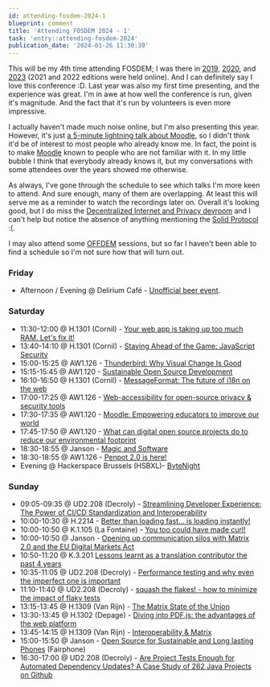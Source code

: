 ```yaml
---
id: attending-fosdem-2024-1
blueprint: comment
title: 'Attending FOSDEM 2024 - 1'
task: 'entry::attending-fosdem-2024'
publication_date: '2024-01-26 11:30:39'
---
```


This will be my 4th time attending FOSDEM; I was there in [2019](https://noeldemartin.com/tasks/attending-fosdem), [2020](https://noeldemartin.com/tasks/attending-fosdem-2020), and [2023](https://noeldemartin.com/tasks/attending-fosdem-2023) (2021 and 2022 editions were held online). And I can definitely say I love this conference :D. Last year was also my first time presenting, and the experience was great. I'm in awe at how well the conference is run, given it's magnitude. And the fact that it's run by volunteers is even more impressive.

I actually haven't made much noise online, but I'm also presenting this year. However, it's just [a 5-minute lightning talk about Moodle](https://fosdem.org/2024/schedule/event/fosdem-2024-2167-moodle-empowering-educators-to-improve-our-world/), so I didn't think it'd be of interest to most people who already know me. In fact, the point is to make [Moodle](https://moodle.com) known to people who are not familiar with it. In my little bubble I think that everybody already knows it, but my conversations with some attendees over the years showed me otherwise.

As always, I've gone through the schedule to see which talks I'm more keen to attend. And sure enough, many of them are overlapping. At least this will serve me as a reminder to watch the recordings later on. Overall it's looking good, but I do miss the [Decentralized Internet and Privacy devroom](https://archive.fosdem.org/2020/schedule/track/decentralized_internet_and_privacy/) and I can't help but notice the absence of anything mentioning the [Solid Protocol](https://solidproject.org/) :(.

I may also attend some [OFFDEM](https://offdem.net/) sessions, but so far I haven't been able to find a schedule so I'm not sure how that will turn out.

### Friday

- Afternoon / Evening @ Delirium Café - [Unofficial beer event](https://fosdem.org/2024/practical/beer/).

### Saturday

- 11:30-12:00 @ H.1301 (Cornil) - [Your web app is taking up too much RAM. Let's fix it!](https://fosdem.org/2024/schedule/event/fosdem-2024-2722-your-web-app-is-taking-up-too-much-ram-let-s-fix-it-/)
- 13:40-14:10 @ H.1301 (Cornil) - [Staying Ahead of the Game: JavaScript Security](https://fosdem.org/2024/schedule/event/fosdem-2024-2779-staying-ahead-of-the-game-javascript-security/)
- 15:00-15:25 @ AW1.126 - [Thunderbird: Why Visual Change Is Good](https://fosdem.org/2024/schedule/event/fosdem-2024-2728-thunderbird-why-visual-change-is-good/)
- 15:15-15:45 @ AW1.120 - [Sustainable Open Source Development](https://fosdem.org/2024/schedule/event/fosdem-2024-2558-sustainable-open-source-development/)
- 16:10-16:50 @ H.1301 (Cornil) - [MessageFormat: The future of i18n on the web](https://fosdem.org/2024/schedule/event/fosdem-2024-2832-messageformat-the-future-of-i18n-on-the-web/)
- 17:00-17:25 @ AW1.126 - [Web-accessibility for open-source privacy & security tools](https://fosdem.org/2024/schedule/event/fosdem-2024-3326-web-accessibility-for-open-source-privacy-security-tools/)
- 17:30-17:35 @ AW1.120 - [Moodle: Empowering educators to improve our world](https://fosdem.org/2024/schedule/event/fosdem-2024-2167-moodle-empowering-educators-to-improve-our-world/)
- 17:45-17:50 @ AW1.120 - [What can digital open source projects do to reduce our environmental footprint](https://fosdem.org/2024/schedule/event/fosdem-2024-3312-what-can-digital-open-source-projects-do-to-reduce-our-environmental-footprint/)
- 18:30-18:55 @ Janson - [Magic and Software](https://fosdem.org/2024/schedule/event/fosdem-2024-2332-magic-and-software/)
- 18:30-18:55 @ AW1.126 - [Penpot 2.0 is here!](https://fosdem.org/2024/schedule/event/fosdem-2024-3509-penpot-2-0-is-here-/)
- Evening @ Hackerspace Brussels (HSBXL)- [ByteNight](https://bytenight.brussels/)

### Sunday

- 09:05-09:35 @ UD2.208 (Decroly) - [Streamlining Developer Experience: The Power of CI/CD Standardization and Interoperability](https://fosdem.org/2024/schedule/event/fosdem-2024-2964-streamlining-developer-experience-the-power-of-ci-cd-standardization-and-interoperability/)
- 10:00-10:30 @ H.2214 - [Better than loading fast… is loading instantly!](https://fosdem.org/2024/schedule/event/fosdem-2024-2003-better-than-loading-fast-is-loading-instantly-/)
- 10:00-10:50 @ K.1.105 (La Fontaine) - [You too could have made curl!](https://fosdem.org/2024/schedule/event/fosdem-2024-1931-you-too-could-have-made-curl-/)
- 10:00-10:50 @ Janson - [Opening up communication silos with Matrix 2.0 and the EU Digital Markets Act](https://fosdem.org/2024/schedule/event/fosdem-2024-3345-opening-up-communication-silos-with-matrix-2-0-and-the-eu-digital-markets-act/)
- 10:50-11:20 @ K.3.201 [Lessons learnt as a translation contributor the past 4 years](https://fosdem.org/2024/schedule/event/fosdem-2024-1906-lessons-learnt-as-a-translation-contributor-the-past-4-years/)
- 10:35-11:05 @ UD2.208 (Decroly) - [Performance testing and why even the imperfect one is important](https://fosdem.org/2024/schedule/event/fosdem-2024-2968-performance-testing-and-why-even-the-imperfect-one-is-important/)
- 11:10-11:40 @ UD2.208 (Decroly) - [squash the flakes! - how to minimize the impact of flaky tests](https://fosdem.org/2024/schedule/event/fosdem-2024-1805-squash-the-flakes-how-to-minimize-the-impact-of-flaky-tests/)
- 13:15-13:45 @ H.1309 (Van Rijn) - [The Matrix State of the Union](https://fosdem.org/2024/schedule/event/fosdem-2024-3285-the-matrix-state-of-the-union/)
- 13:30-13:45 @ H.1302 (Depage) - [Diving into PDF.js: the advantages of the web platform](https://fosdem.org/2024/schedule/event/fosdem-2024-2357-diving-into-pdf-js-the-advantages-of-the-web-platform/)
- 13:45-14:15 @ H.1309 (Van Rijn) - [Interoperability & Matrix](https://fosdem.org/2024/schedule/event/fosdem-2024-3157-interoperability-matrix/)
- 15:00-15:50 @ Janson - [Open Source for Sustainable and Long lasting Phones](https://fosdem.org/2024/schedule/event/fosdem-2024-3362-open-source-for-sustainable-and-long-lasting-phones/) (Fairphone)
- 16:30-17:00 @ UD2.208 (Decroly) - [Are Project Tests Enough for Automated Dependency Updates? A Case Study of 262 Java Projects on Github](https://fosdem.org/2024/schedule/event/fosdem-2024-3029-are-project-tests-enough-for-automated-dependency-updates-a-case-study-of-262-java-projects-on-github/)

